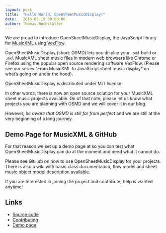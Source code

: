 ```yaml
---
layout: post
title:  "Hello World, OpenSheetMusicDisplay!"
date:   2016-09-19 00:00:00
author: Thomas Buchstätter
---
```


We are proud to introduce OpenSheetMusicDisplay, the JavaScript library for [MusicXML][1] using [VexFlow][0].

OpenSheetMusicDisplay (short: OSMD) lets you display your `.xml` build or `.mxl` MusicXML sheet music files in modern web browsers like Chrome or Firefox using the popular open source rendering software VexFlow. (Please see our series “From MusicXML to JavaScript sheet music display” on what’s going on under the hood).

OpenSheetMusicDisplay is distributed under MIT license.

In other words, there is now an open source solution for your MusicXML sheet music projects available. On of that note, please let us know what projects you are planning with OSMD and we will cover it in our blog.

However, _be aware that OSMD is still far from perfect_ and we are still at the very beginning of a long journey.

## Demo Page for MusicXML & GitHub

For that reason we set up a demo page at so you can test what OpenSheetMusicDisplay can do at the moment and need what it cannot do.

Please see GitHub on how to use OpenSheetMusicDisplay for your projects. There is also a wiki with basic class documentation, flow model and sheet music object model description available.

If you are Interested in joining the project and contribute, help is wanted anytime!


## Links

* [Source code](https://github.com/opensheetmusicdisplay/opensheetmusicdisplay)
* [Contributing](https://github.com/opensheetmusicdisplay/opensheetmusicdisplay/issues?q=is%3Aopen+is%3Aissue+label%3Acontrib)
* [Demo page](https://opensheetmusicdisplay.github.io/demo/)


[0]: http://www.vexflow.com/
[1]: https://www.musicxml.com/
